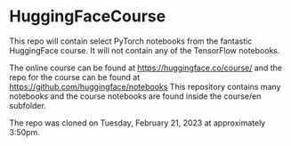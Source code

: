 # HuggingFaceCourse
This repo will contain select PyTorch notebooks from the fantastic HuggingFace course. It will not contain any of the TensorFlow notebooks. 

The online course can be found at https://huggingface.co/course/ and the repo for the course can be found at https://github.com/huggingface/notebooks This repository contains many notebooks and the course notebooks are found inside the course/en subfolder.

The repo was cloned on Tuesday, February 21, 2023 at approximately 3:50pm. 

